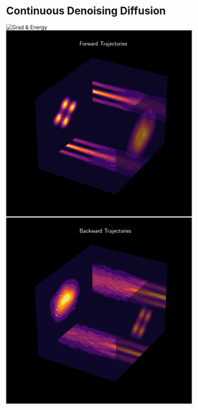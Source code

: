 # Continuous Denoising Diffusion 
![Grad & Energy](https://github.com/claCase/Continuous-Denoising-Diffusion/blob/master/figures/default_grad&energy.gif.gif)
![Trajectories](https://github.com/claCase/Continuous-Denoising-Diffusion/blob/master/figures/forward_ao_test_trajectory.gif)
![Trajectories](https://github.com/claCase/Continuous-Denoising-Diffusion/blob/master/figures/backward_ao_test_trajectory.gif)